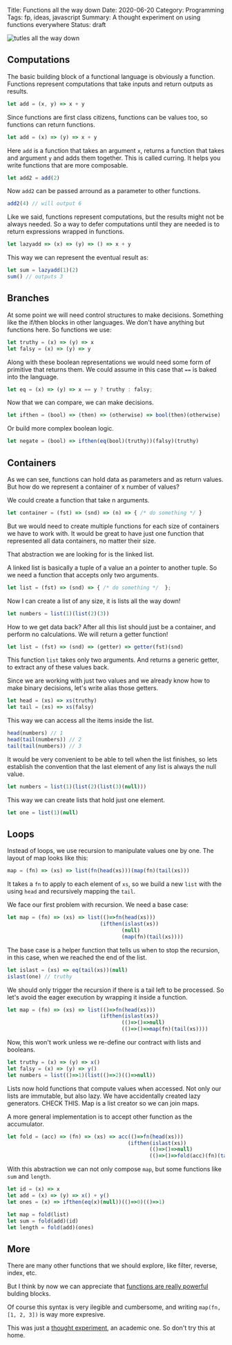 Title: Functions all the way down
Date: 2020-06-20
Category: Programming
Tags: fp, ideas, javascript
Summary: A thought experiment on using functions everywhere
Status: draft

![tutles all the way down](/images/turtles-all-the-way-down.jpg "Turtles all the way down")


## Computations

The basic building block of a functional language is obviously a function. Functions represent computations that take inputs and return outputs as results.

```js
let add = (x, y) => x + y
```

Since functions are first class citizens, functions can be values too, so functions can return functions.

```js
let add = (x) => (y) => x + y
```

Here `add` is a function that takes an argument `x`, returns a function that takes and argument `y` and adds them together.
This is called curring. It helps you write functions that are more composable.

```js
let add2 = add(2)
```

Now `add2` can be passed arround as a parameter to other functions.

```js
add2(4) // will output 6
```

Like we said, functions represent computations, but the results might not be always needed. So a way to defer computations until they are needed is to return expressions wrapped in functions.

```js
let lazyadd => (x) => (y) => () => x + y
```

This way we can represent the eventual result as:
```js
let sum = lazyadd(1)(2)
sum() // outputs 3
```


## Branches

At some point we will need control structures to make decisions.
Something like the if/then blocks in other languages. We don't have anything but functions here. So functions we use:

```js
let truthy = (x) => (y) => x
let falsy = (x) => (y) => y
```

Along with these boolean representations we would need some form of primitive that returns them. We could assume in this case that `==` is baked into the language.

```js
let eq = (x) => (y) => x == y ? truthy : falsy;
```

Now that we can compare, we can make decisions.

```js
let ifthen = (bool) => (then) => (otherwise) => bool(then)(otherwise)
```

Or build more complex boolean logic.

```js
let negate = (bool) => ifthen(eq(bool)(truthy))(falsy)(truthy)
```

## Containers

As we can see, functions can hold data as parameters and as return values. But how do we represent a container of x number of values?

We could create a function that take n arguments.

```js
let container = (fst) => (snd) => (n) => { /* do something */ }
```

But we would need to create multiple functions for each size of containers we have to work with. It would be great to have just one function that represented all data containers, no matter their size.

That abstraction we are looking for is the linked list.

A linked list is basically a tuple of a value an a pointer to another tuple. So we need a function that accepts only two arguments.

```js
let list = (fst) => (snd) => { /* do something */  };
```

Now I can create a list of any size, it is lists all the way down!

```js
let numbers = list(1)(list(2)(3))
```

How to we get data back? After all this list should just be a container, and perform no calculations. We will return a getter function! 

```js
let list = (fst) => (snd) => (getter) => getter(fst)(snd)
```

This function `list` takes only two arguments. And returns a generic getter, to extract any of these values back.

Since we are working with just two values and we already know how to  make binary decisions, let's write alias those getters.

```js
let head = (xs) => xs(truthy)
let tail = (xs) => xs(falsy)
```

This way we can access all the items inside the list.

```js
head(numbers) // 1
head(tail(numbers)) // 2
tail(tail(numbers)) // 3
```

It would be very convenient to be able to tell when the list finishes, so lets establish the convention that the last element of any list is always the null value.

```js
let numbers = list(1)(list(2)(list(3)(null)))
```

This way we can create lists that hold just one element.

```js
let one = list(1)(null)
```



## Loops

Instead of loops, we use recursion to manipulate values one by one.
The layout of map looks like this:

```js
map = (fn) => (xs) => list(fn(head(xs)))(map(fn)(tail(xs)))
```

It takes a `fn` to apply to each element of `xs`, so we build a new `list` with the using `head` and recursively mapping the `tail`.

We face our first problem with recursion. We need a base case:

```js
let map = (fn) => (xs) => list(()=>fn(head(xs)))
                              (ifthen(islast(xs))
                                     (null)
                                     (map(fn)(tail(xs))))	
```

The base case is a helper function that tells us when to stop the recursion, in this case, when we reached the end of the list.

```js
let islast = (xs) => eq(tail(xs))(null)
islast(one) // truthy
```

We should only trigger the recursion if there is a tail left to be processed. So let's avoid the eager execution by wrapping it inside a function.

```js
let map = (fn) => (xs) => list(()=>fn(head(xs)))
                              (ifthen(islast(xs))
                                     (()=>()=>null)
                                     (()=>()=>map(fn)(tail(xs))))
```

Now, this won't work unless we re-define our contract with lists and booleans.

```js
let truthy = (x) => (y) => x()
let falsy = (x) => (y) => y()
let numbers = list(()=>1)(list(()=>2)(()=>null))
```

Lists now hold functions that compute values when accessed. Not only our lists are immutable, but also lazy. We have accidentally created lazy generators. CHECK THIS. Map is a list creator so we can join maps.

A more general implementation is to accept other function as the accumulator.

```js
let fold = (acc) => (fn) => (xs) => acc(()=>fn(head(xs)))
                                       (ifthen(islast(xs))
                                              (()=>()=>null)
                                              (()=>()=>fold(acc)(fn)(tail(xs))))
```

With this abstraction we can not only compose `map`, but some functions like `sum` and `length`.

```js
let id = (x) => x
let add = (x) => (y) => x() + y()
let ones = (x) => ifthen(eq(x)(null))(()=>0)(()=>1)

let map = fold(list)
let sum = fold(add)(id)
let length = fold(add)(ones)
```

## More

There are many other functions that we should explore, like filter, reverse, index, etc.

But I think by now we can appreciate that [functions are really powerful][1] bulding blocks.

Of course this syntax is very ilegible and cumbersome, and writing `map(fn, [1, 2, 3])` is way more expresive.

This was just a [thought experiment][2], an academic one. So don't try this at home.


[1]: https://www.cs.kent.ac.uk/people/staff/dat/miranda/whyfp90.pdf
[2]: https://www.youtube.com/watch?v=pUN3algpvMs

